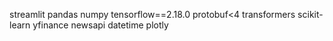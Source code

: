 streamlit 
pandas 
numpy
tensorflow==2.18.0
protobuf<4
transformers 
scikit-learn 
yfinance 
newsapi 
datetime 
plotly
